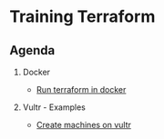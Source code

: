 # Training Terraform 

## Agenda 

 1. Docker
    * [Run terraform in docker](docker/terraform.md)
   
 1. Vultr - Examples 
    * [Create machines on vultr](vultr/recipes.md)
